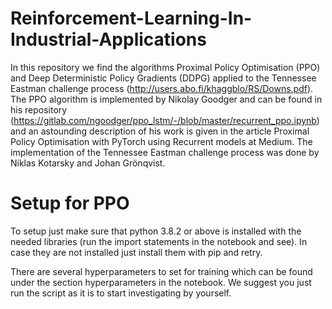 # Reinforcement-Learning-In-Industrial-Applications
In this repository we find the algorithms Proximal Policy Optimisation (PPO) and Deep Deterministic Policy Gradients (DDPG) applied to the Tennessee Eastman challenge process (http://users.abo.fi/khaggblo/RS/Downs.pdf).
The PPO algorithm is implemented by Nikolay Goodger and can be found in his repository (https://gitlab.com/ngoodger/ppo_lstm/-/blob/master/recurrent_ppo.ipynb) and an astounding description of his work is given in the article Proximal Policy Optimisation with PyTorch using Recurrent models at Medium. The implementation of the Tennessee Eastman challenge process was done by Niklas Kotarsky and Johan Grönqvist.


# Setup for PPO
To setup just make sure that python 3.8.2 or above is installed with the needed libraries (run the import statements in the notebook and see).
In case they are not installed just install them with pip and retry.

There are several hyperparameters to set for training which can be found under the section hyperparameters in the notebook. We suggest you just run the script as it is to start investigating by yourself.
